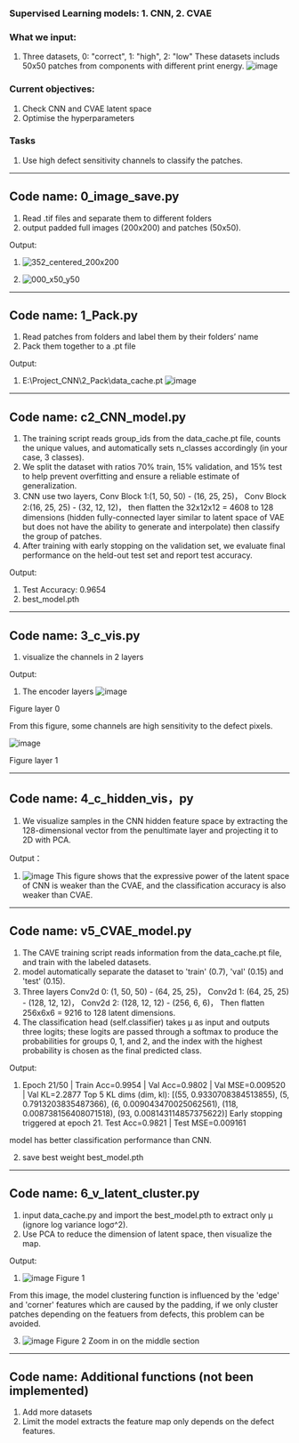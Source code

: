 ### Supervised Learning models: 1. CNN, 2. CVAE

### What we input:
1. Three datasets, 0: "correct", 1: "high", 2: "low"
These datasets includs 50x50 patches from components with different print energy.
![image](https://github.com/user-attachments/assets/25ca3d79-7ec1-415a-9f78-1aaa46326e8f)

### Current objectives:
1. Check CNN and CVAE latent space 
2. Optimise the hyperparameters

### Tasks
1. Use high defect sensitivity channels to classify the patches.
____________________________________________________________________________________________________________
## Code name: 0_image_save.py
1. Read .tif files and separate them to different folders
2. output padded full images (200x200) and patches (50x50).

Output: 
1. ![352_centered_200x200](https://github.com/user-attachments/assets/37ae058c-41c8-4413-9809-4c5417b8c795)

2. ![000_x50_y50](https://github.com/user-attachments/assets/faa78a56-f36e-4a4d-8ba9-bdbf1f29ee84)

____________________________________________________________________________________________________________
## Code name: 1_Pack.py
1. Read patches from folders and label them by their folders’ name
2. Pack them together to a .pt file 

Output:
1. E:\Project_CNN\2_Pack\data_cache.pt
![image](https://github.com/user-attachments/assets/f2712475-3c81-4388-91e9-9292b0b3590e)


____________________________________________________________________________________________________________
## Code name: c2_CNN_model.py
1. The training script reads group_ids from the data_cache.pt file, counts the unique values, and automatically
   sets n_classes accordingly (in your case, 3 classes).
3. We split the dataset with ratios 70% train, 15% validation, and 15% test to help prevent overfitting and
   ensure a reliable estimate of generalization.
4. CNN use two layers, Conv Block 1:(1, 50, 50) - (16, 25, 25)，
                       Conv Block 2:(16, 25, 25) - (32, 12, 12)，
   then flatten the 32x12x12 = 4608 to 128 dimensions (hidden fully-connected layer similar to latent space of
   VAE but does not have the ability to generate and interpolate) then classify the group of patches.
5. After training with early stopping on the validation set, we evaluate final performance on the held-out test
   set and report test accuracy.

Output:
1. Test Accuracy: 0.9654
2. best_model.pth
____________________________________________________________________________________________________________
## Code name: 3_c_vis.py
1. visualize the channels in 2 layers

Output:
1. The encoder layers
![image](https://github.com/user-attachments/assets/2973975c-fb34-4935-8877-cb593daca143)

Figure layer 0

From this figure, some channels are high sensitivity to the defect pixels.

![image](https://github.com/user-attachments/assets/ee1b1f76-281d-4de0-b4c4-bda6ca2ef20c)

Figure layer 1
____________________________________________________________________________________________________________
## Code name: 4_c_hidden_vis，py
1. We visualize samples in the CNN hidden feature space by extracting the 128-dimensional vector from the penultimate
   layer and projecting it to 2D with PCA.

Output：
1. ![image](https://github.com/user-attachments/assets/bfb83005-c682-409c-80ed-00b3ea60299d)
This figure shows that the expressive power of the latent space of CNN is weaker than the CVAE, and the classification
accuracy is also weaker than CVAE.

____________________________________________________________________________________________________________
## Code name: v5_CVAE_model.py
1. The CAVE training script reads information from the data_cache.pt file, and train with the labeled datasets.
2. model automatically separate the dataset to 'train' (0.7), 'val' (0.15) and 'test' (0.15).
3. Three layers Conv2d 0: (1, 50, 50) - (64, 25, 25)，
                Conv2d 1: (64, 25, 25) - (128, 12, 12)，
                Conv2d 2: (128, 12, 12) - (256, 6, 6)，
   Then flatten 256x6x6 = 9216 to 128 latent dimensions.
4. The classification head (self.classifier) takes μ as input and outputs three logits; these logits are passed
   through a softmax to produce the probabilities for groups 0, 1, and 2, and the index with the highest
   probability is chosen as the final predicted class.

Output: 
1. Epoch 21/50 | Train Acc=0.9954 | Val Acc=0.9802 | Val MSE=0.009520 | Val KL=2.2877
    Top 5 KL dims (dim, kl): [(55, 0.9330708384513855), (5, 0.7913203835487366), (6, 0.009043470025062561), (118, 0.008738156408071518), 
(93, 0.008143114857375622)]
Early stopping triggered at epoch 21.
Test Acc=0.9821 | Test MSE=0.009161

model has better classification performance than CNN.

2. save best weight best_model.pth
____________________________________________________________________________________________________________
## Code name: 6_v_latent_cluster.py
1. input data_cache.py and import the best_model.pth to extract only μ (ignore log variance logσ^2).
2. Use PCA to reduce the dimension of latent space, then visualize the map.

Output:
1. ![image](https://github.com/user-attachments/assets/99d13631-205c-42cc-bd79-62061bcf6e0e)
Figure 1

From this image, the model clustering function is influenced by the 'edge' and 'corner' features which are caused 
by the padding, if we only cluster patches depending on the featuers from defects, this problem can be avoided.

3. ![image](https://github.com/user-attachments/assets/2c76df61-0400-4ac9-8a5a-4079e032d6d8)
Figure 2 Zoom in on the middle section
____________________________________________________________________________________________________________
## Code name: Additional functions (not been implemented)
1. Add more datasets
2. Limit the model extracts the feature map only depends on the defect features.

















